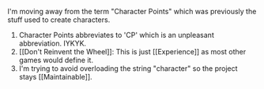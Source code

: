 I'm moving away from the term "Character Points" which was previously the stuff used to create characters. 
1. Character Points abbreviates to 'CP' which is an unpleasant abbreviation. IYKYK.
2. [[Don't Reinvent the Wheel]]:  This is just [[Experience]] as most other games would define it.
3. I'm trying to avoid overloading the string "character" so the project stays [[Maintainable]].